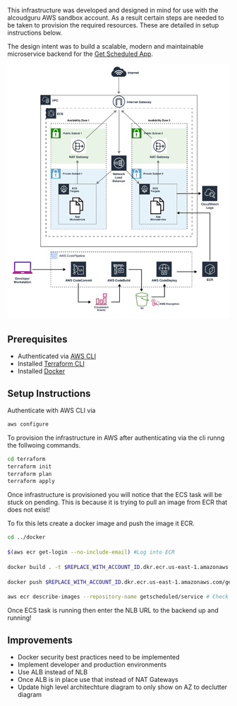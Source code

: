 This infrastructure was developed and designed in mind for use with the alcoudguru AWS sandbox account. As a result certain steps are needed to be taken to provision the required resources. These are detailed in setup instructions below.

The design intent was to build a scalable, modern and maintainable microservice backend for the [Get Scheduled App](https://github.com/mjki4hj3/get-scheduled).

<img src="AWS Infrastructue Get-Scheduled.svg">

## Prerequisites 

- Authenticated via [AWS CLI](https://docs.aws.amazon.com/cli/latest/userguide/getting-started-install.html)
- Installed [Terraform CLI](https://learn.hashicorp.com/tutorials/terraform/install-cli)
- Installed [Docker](https://docs.docker.com/get-docker/)

## Setup Instructions

Authenticate with AWS CLI via 

```bash
aws configure 
```

To provision the infrastructure in AWS after authenticating via the cli runng the follwoing commands.

```bash
cd terraform
terraform init
terraform plan
terraform apply
```

Once infrastructure is provisioned you will notice that the ECS task will be stuck on pending. This is because it is trying to pull an image from ECR that does not exist!

To fix this lets create a docker image and push the image it ECR.

```bash
cd ../docker

$(aws ecr get-login --no-include-email) #Log into ECR

docker build . -t $REPLACE_WITH_ACCOUNT_ID.dkr.ecr.us-east-1.amazonaws.com/getscheduled/service:latest

docker push $REPLACE_WITH_ACCOUNT_ID.dkr.ecr.us-east-1.amazonaws.com/getscheduled/service:latest

aws ecr describe-images --repository-name getscheduled/service # Check image is available on ecr
```

Once ECS task is running then enter the NLB URL to the backend up and running!
 

## Improvements

- Docker security best practices need to be implemented
- Implement developer and production environments
- Use ALB instead of NLB
- Once ALB is in place use that instead of NAT Gateways
- Update high level architechture diagram to only show on AZ to declutter diagram
